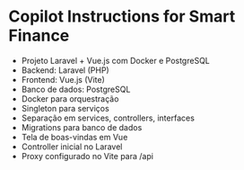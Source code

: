 # Copilot Instructions for Smart Finance

- Projeto Laravel + Vue.js com Docker e PostgreSQL
- Backend: Laravel (PHP)
- Frontend: Vue.js (Vite)
- Banco de dados: PostgreSQL
- Docker para orquestração
- Singleton para serviços
- Separação em services, controllers, interfaces
- Migrations para banco de dados
- Tela de boas-vindas em Vue
- Controller inicial no Laravel
- Proxy configurado no Vite para /api

